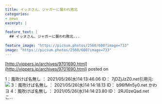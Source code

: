 ```yaml
---
title: イッヌさん、ジャガーに襲われ敗北
categories:
- news
excerpt: |
  
feature_text: |
  ## イッヌさん、ジャガーに襲われ敗北...
  
feature_image: "https://picsum.photos/2560/600?image=733"
image: "https://picsum.photos/2560/600?image=733"
---
```


[http://vippers.jp/archives/9701690.html](http://vippers.jp/archives/9701690.html)
posted on 

<!--more-->

1：風吹けば名無し ： 2021/05/26(水)14:13:46.06 ID： 7jDZjJzZ0.net引用元:![](https://i.imgur.com/qcEAUEy.jpg) 3：風吹けば名無し ： 2021/05/26(水)14:14:18.13 ID： b96fMn5y0.net かわヨ 4：風吹けば名無し ： 2021/05/26(水)14:14:23.80 ID： 2RJ0zeQad.net こ...
